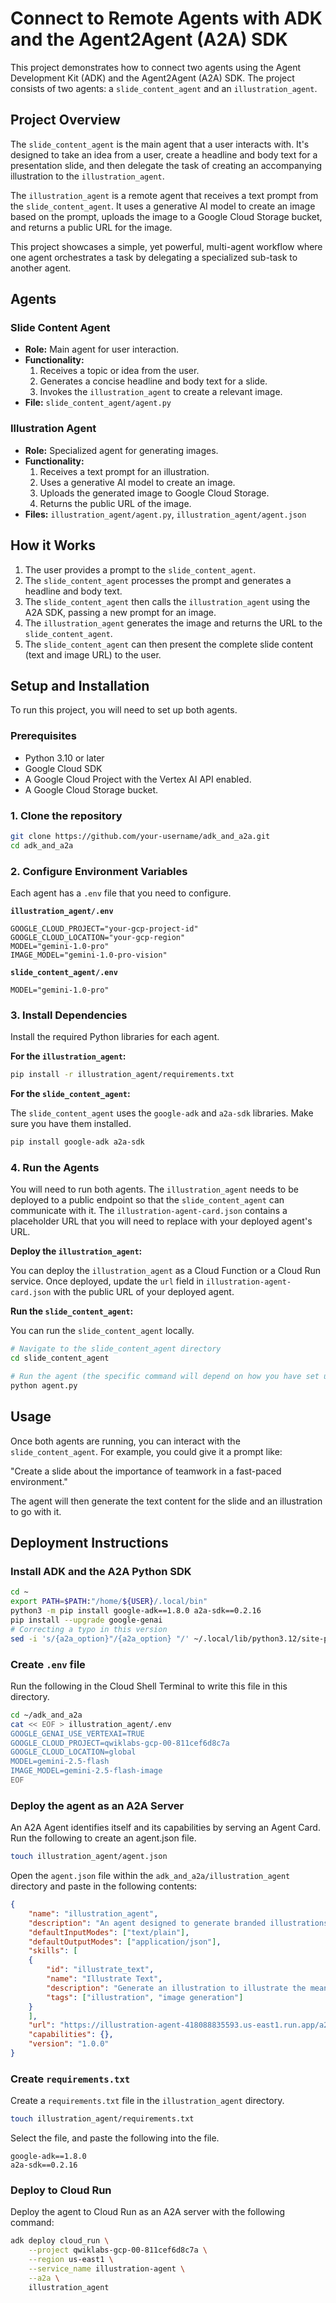 # Connect to Remote Agents with ADK and the Agent2Agent (A2A) SDK

This project demonstrates how to connect two agents using the Agent Development Kit (ADK) and the Agent2Agent (A2A) SDK. The project consists of two agents: a `slide_content_agent` and an `illustration_agent`.

## Project Overview

The `slide_content_agent` is the main agent that a user interacts with. It's designed to take an idea from a user, create a headline and body text for a presentation slide, and then delegate the task of creating an accompanying illustration to the `illustration_agent`.

The `illustration_agent` is a remote agent that receives a text prompt from the `slide_content_agent`. It uses a generative AI model to create an image based on the prompt, uploads the image to a Google Cloud Storage bucket, and returns a public URL for the image.

This project showcases a simple, yet powerful, multi-agent workflow where one agent orchestrates a task by delegating a specialized sub-task to another agent.

## Agents

### Slide Content Agent

-   **Role:** Main agent for user interaction.
-   **Functionality:**
    1.  Receives a topic or idea from the user.
    2.  Generates a concise headline and body text for a slide.
    3.  Invokes the `illustration_agent` to create a relevant image.
-   **File:** `slide_content_agent/agent.py`

### Illustration Agent

-   **Role:** Specialized agent for generating images.
-   **Functionality:**
    1.  Receives a text prompt for an illustration.
    2.  Uses a generative AI model to create an image.
    3.  Uploads the generated image to Google Cloud Storage.
    4.  Returns the public URL of the image.
-   **Files:** `illustration_agent/agent.py`, `illustration_agent/agent.json`

## How it Works

1.  The user provides a prompt to the `slide_content_agent`.
2.  The `slide_content_agent` processes the prompt and generates a headline and body text.
3.  The `slide_content_agent` then calls the `illustration_agent` using the A2A SDK, passing a new prompt for an image.
4.  The `illustration_agent` generates the image and returns the URL to the `slide_content_agent`.
5.  The `slide_content_agent` can then present the complete slide content (text and image URL) to the user.

## Setup and Installation

To run this project, you will need to set up both agents.

### Prerequisites

-   Python 3.10 or later
-   Google Cloud SDK
-   A Google Cloud Project with the Vertex AI API enabled.
-   A Google Cloud Storage bucket.

### 1. Clone the repository

```bash
git clone https://github.com/your-username/adk_and_a2a.git
cd adk_and_a2a
```

### 2. Configure Environment Variables

Each agent has a `.env` file that you need to configure.

**`illustration_agent/.env`**

```
GOOGLE_CLOUD_PROJECT="your-gcp-project-id"
GOOGLE_CLOUD_LOCATION="your-gcp-region"
MODEL="gemini-1.0-pro"
IMAGE_MODEL="gemini-1.0-pro-vision"
```

**`slide_content_agent/.env`**

```
MODEL="gemini-1.0-pro"
```

### 3. Install Dependencies

Install the required Python libraries for each agent.

**For the `illustration_agent`:**

```bash
pip install -r illustration_agent/requirements.txt
```

**For the `slide_content_agent`:**

The `slide_content_agent` uses the `google-adk` and `a2a-sdk` libraries. Make sure you have them installed.

```bash
pip install google-adk a2a-sdk
```

### 4. Run the Agents

You will need to run both agents. The `illustration_agent` needs to be deployed to a public endpoint so that the `slide_content_agent` can communicate with it. The `illustration-agent-card.json` contains a placeholder URL that you will need to replace with your deployed agent's URL.

**Deploy the `illustration_agent`:**

You can deploy the `illustration_agent` as a Cloud Function or a Cloud Run service. Once deployed, update the `url` field in `illustration-agent-card.json` with the public URL of your deployed agent.

**Run the `slide_content_agent`:**

You can run the `slide_content_agent` locally.

```bash
# Navigate to the slide_content_agent directory
cd slide_content_agent

# Run the agent (the specific command will depend on how you have set up your agent to run)
python agent.py
```

## Usage

Once both agents are running, you can interact with the `slide_content_agent`. For example, you could give it a prompt like:

"Create a slide about the importance of teamwork in a fast-paced environment."

The agent will then generate the text content for the slide and an illustration to go with it.

## Deployment Instructions

### Install ADK and the A2A Python SDK

```bash
cd ~ 
export PATH=$PATH:"/home/${USER}/.local/bin"
python3 -m pip install google-adk==1.8.0 a2a-sdk==0.2.16
pip install --upgrade google-genai
# Correcting a typo in this version
sed -i 's/{a2a_option}"/{a2a_option} "/' ~/.local/lib/python3.12/site-packages/google/adk/cli/cli_deploy.py
```

### Create `.env` file

Run the following in the Cloud Shell Terminal to write this file in this directory.

```bash
cd ~/adk_and_a2a
cat << EOF > illustration_agent/.env
GOOGLE_GENAI_USE_VERTEXAI=TRUE
GOOGLE_CLOUD_PROJECT=qwiklabs-gcp-00-811cef6d8c7a
GOOGLE_CLOUD_LOCATION=global
MODEL=gemini-2.5-flash
IMAGE_MODEL=gemini-2.5-flash-image
EOF
```

### Deploy the agent as an A2A Server

An A2A Agent identifies itself and its capabilities by serving an Agent Card. Run the following to create an agent.json file.

```bash
touch illustration_agent/agent.json
```

Open the `agent.json` file within the `adk_and_a2a/illustration_agent` directory and paste in the following contents:

```json
{
    "name": "illustration_agent",
    "description": "An agent designed to generate branded illustrations for Cymbal Stadiums.",
    "defaultInputModes": ["text/plain"],
    "defaultOutputModes": ["application/json"],
    "skills": [
    {
        "id": "illustrate_text",
        "name": "Illustrate Text",
        "description": "Generate an illustration to illustrate the meaning of provided text.",
        "tags": ["illustration", "image generation"]
    }
    ],
    "url": "https://illustration-agent-418088835593.us-east1.run.app/a2a/illustration_agent",
    "capabilities": {},
    "version": "1.0.0"
}
```

### Create `requirements.txt`

Create a `requirements.txt` file in the `illustration_agent` directory.

```bash
touch illustration_agent/requirements.txt
```

Select the file, and paste the following into the file.

```
google-adk==1.8.0
a2a-sdk==0.2.16
```

### Deploy to Cloud Run

Deploy the agent to Cloud Run as an A2A server with the following command:

```bash
adk deploy cloud_run \
    --project qwiklabs-gcp-00-811cef6d8c7a \
    --region us-east1 \
    --service_name illustration-agent \
    --a2a \
    illustration_agent
```
